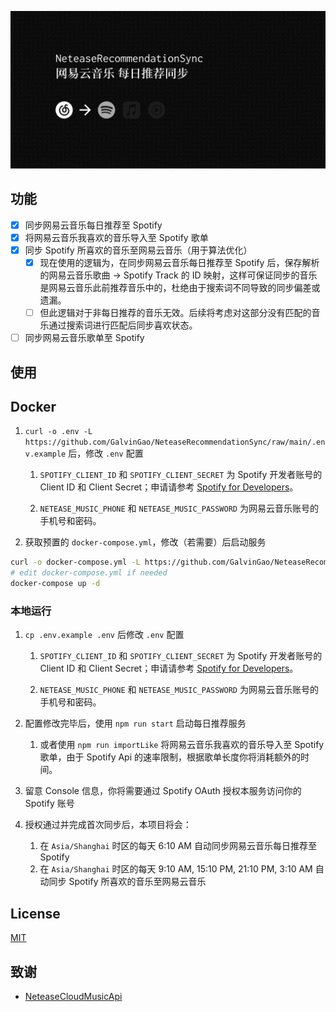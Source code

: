 ![Banner](https://raw.githubusercontent.com/GalvinGao/NeteaseRecommendationSync/main/docs/assets/banner.png)

## 功能

- [x] 同步网易云音乐每日推荐至 Spotify
- [x] 将网易云音乐我喜欢的音乐导入至 Spotify 歌单
- [x] 同步 Spotify 所喜欢的音乐至网易云音乐（用于算法优化）
  - [x] 现在使用的逻辑为，在同步网易云音乐每日推荐至 Spotify 后，保存解析的网易云音乐歌曲 -> Spotify Track 的 ID 映射，这样可保证同步的音乐是网易云音乐此前推荐音乐中的，杜绝由于搜索词不同导致的同步偏差或遗漏。
  - [ ] 但此逻辑对于非每日推荐的音乐无效。后续将考虑对这部分没有匹配的音乐通过搜索词进行匹配后同步喜欢状态。
- [ ] 同步网易云音乐歌单至 Spotify

## 使用

## Docker

1. `curl -o .env -L https://github.com/GalvinGao/NeteaseRecommendationSync/raw/main/.env.example` 后，修改 `.env` 配置

   1. `SPOTIFY_CLIENT_ID` 和 `SPOTIFY_CLIENT_SECRET` 为 Spotify 开发者账号的 Client ID 和 Client Secret；申请请参考 [Spotify for Developers](https://developer.spotify.com/dashboard/applications)。

   1. `NETEASE_MUSIC_PHONE` 和 `NETEASE_MUSIC_PASSWORD` 为网易云音乐账号的手机号和密码。

1. 获取预置的 `docker-compose.yml`，修改（若需要）后启动服务

```bash
curl -o docker-compose.yml -L https://github.com/GalvinGao/NeteaseRecommendationSync/blob/main/docker-compose.yml
# edit docker-compose.yml if needed
docker-compose up -d
```

### 本地运行

1. `cp .env.example .env` 后修改 `.env` 配置

   1. `SPOTIFY_CLIENT_ID` 和 `SPOTIFY_CLIENT_SECRET` 为 Spotify 开发者账号的 Client ID 和 Client Secret；申请请参考 [Spotify for Developers](https://developer.spotify.com/dashboard/applications)。

   1. `NETEASE_MUSIC_PHONE` 和 `NETEASE_MUSIC_PASSWORD` 为网易云音乐账号的手机号和密码。

1. 配置修改完毕后，使用 `npm run start` 启动每日推荐服务
   1. 或者使用 `npm run importLike` 将网易云音乐我喜欢的音乐导入至 Spotify 歌单，由于 Spotify Api 的速率限制，根据歌单长度你将消耗额外的时间。
1. 留意 Console 信息，你将需要通过 Spotify OAuth 授权本服务访问你的 Spotify 账号
1. 授权通过并完成首次同步后，本项目将会：
   1. 在 `Asia/Shanghai` 时区的每天 6:10 AM 自动同步网易云音乐每日推荐至 Spotify
   1. 在 `Asia/Shanghai` 时区的每天 9:10 AM, 15:10 PM, 21:10 PM, 3:10 AM 自动同步 Spotify 所喜欢的音乐至网易云音乐

## License

[MIT](LICENSE)

## 致谢

- [NeteaseCloudMusicApi](https://github.com/Binaryify/NeteaseCloudMusicApi)

